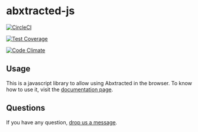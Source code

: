 # abxtracted-js

[![CircleCI](https://circleci.com/gh/Abxtracted/abxtracted-js.svg?style=svg)](https://circleci.com/gh/Abxtracted/abxtracted-js)

[![Test Coverage](https://codeclimate.com/github/Abxtracted/abxtracted-js/badges/coverage.svg)](https://codeclimate.com/github/Abxtracted/abxtracted-js/coverage)

[![Code Climate](https://codeclimate.com/github/Abxtracted/abxtracted-js/badges/gpa.svg)](https://codeclimate.com/github/Abxtracted/abxtracted-js)

## Usage

This is a javascript library to allow using Abxtracted in the browser.
To know how to use it, visit the [documentation page](https://abxtracted.com/docs).

## Questions

If you have any question, [drop us a message](https://abxtracted.com/contact).
